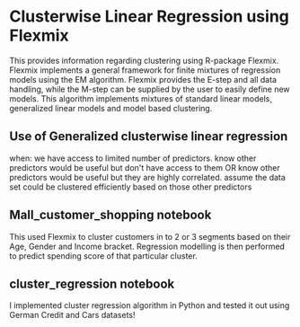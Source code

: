 # Clusterwise Linear Regression using Flexmix

This  provides information regarding clustering using R-package Flexmix. Flexmix implements a general framework for finite mixtures of regression models using the EM algorithm. Flexmix provides  the E-step and all data handling, while the M-step can be supplied by the user to easily define new models. This algorithm implements mixtures of standard linear models, generalized linear models and model based clustering. 

## Use of Generalized clusterwise linear regression
when: we have access to limited number of predictors.      know other predictors would be useful but don't have access to them OR know other predictors would be useful but they are highly correlated.     assume the data set could be clustered efficiently based on those other predictors

## Mall_customer_shopping notebook
  This used Flexmix to cluster customers in to 2 or 3 segments based on their Age, Gender and Income bracket. Regression modelling is then performed to predict spending score of that particular cluster.
  
  
## cluster_regression notebook
I implemented cluster regression algorithm in Python and tested it out using German Credit and Cars datasets!

  
